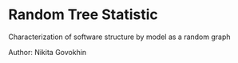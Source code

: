 # Random Tree Statistic

Characterization of software structure by model as a random graph

Author: Nikita Govokhin
